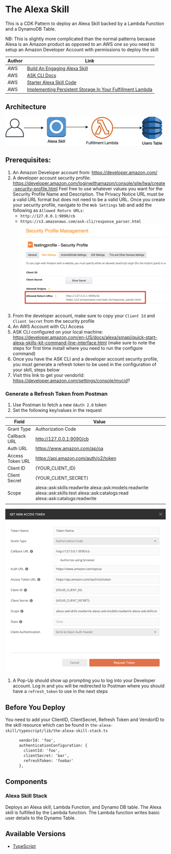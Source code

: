 # The Alexa Skill

This is a CDK Pattern to deploy an Alexa Skill backed by a Lambda Function and a DynamoDB Table.

NB: This is slightly more complicated than the normal patterns because Alexa is an Amazon product as opposed to an AWS one so you need to setup an Amazon Developer Account with permissions to deploy the skill

| Author        | Link           |
| ------------- | ------------- |
| AWS | [Build An Engaging Alexa Skill](https://developer.amazon.com/en-US/alexa/alexa-skills-kit/get-deeper/tutorials-code-samples/build-an-engaging-alexa-skill) |
| AWS | [ASK CLI Docs](https://developer.amazon.com/en-US/docs/alexa/smapi/ask-cli-intro.html#create-new-skill) |
| AWS | [Starter Alexa Skill Code](https://developer.amazon.com/en-US/docs/alexa/alexa-skills-kit-sdk-for-nodejs/develop-your-first-skill.html) |
| AWS | [Implementing Persistent Storage In Your Fulfillment Lambda](https://developer.amazon.com/en-US/docs/alexa/alexa-skills-kit-sdk-for-nodejs/manage-attributes.html) |

## Architecture

![arch](img/arch.png)

## Prerequisites:
1. An Amazon Developer account from: https://developer.amazon.com/
1. A developer account security profile: https://developer.amazon.com/loginwithamazon/console/site/lwa/create-security-profile.html
  Feel free to use whatever values you want for the Security Profile Name and Description. The Privacy Notice URL must be a valid URL format but does not need to be a valid URL. Once you create your security profile, navigate to the `Web Settings` tab and add the following as `Allowed Return URLs`:
   - `http://127.0.0.1:9090/cb`
   - `https://s3.amazonaws.com/ask-cli/response_parser.html`
   ![Security Profile](img/lwa-security-profile.png)
1. From the developer account, make sure to copy your `Client Id` and `Client Secret` from the security profile
1. An AWS Account with CLI Access
1. ASK CLI configured on your local machine: https://developer.amazon.com/en-US/docs/alexa/smapi/quick-start-alexa-skills-kit-command-line-interface.html (make sure to note the steps for first time install where you need to run the configure command)
1. Once you have the ASK CLI and a developer account security profile, you must generate a refresh token to be used in the configuration of your skill, steps below
1. Visit this link to get your vendorId: https://developer.amazon.com/settings/console/mycid?

### Generate a Refresh Token from Postman
1. Use Postman to fetch a new `OAuth 2.0` token
1. Set the following key/values in the request

| Field            | Value                                                                                                                                 |
|------------------|---------------------------------------------------------------------------------------------------------------------------------------|
| Grant Type       | Authorization Code                                                                                                                    |
| Callback URL     | http://127.0.0.1:9090/cb                                                                                                              |
| Auth URL         | https://www.amazon.com/ap/oa                                                                                                          |
| Access Token URL | https://api.amazon.com/auth/o2/token                                                                                                  |
| Client ID        | {YOUR_CLIENT_ID}                                                                                                                      |
| Client Secret    | {YOUR_CLIENT_SECRET}                                                                                                                  |
| Scope            | alexa::ask:skills:readwrite alexa::ask:models:readwrite alexa::ask:skills:test alexa::ask:catalogs:read alexa::ask:catalogs:readwrite |
|                  |                                                                                                                                       |
![Postman Auth](img/postman-oauth-settings.png)

1. A Pop-Up should show up prompting you to log into your Developer account. Log in and you will be redirected to Postman where you should have a `refresh_token` to use in the next steps

## Before You Deploy
You need to add your ClientID, ClientSecret, Refresh Token and VendorID to the skill resource which can be found in `the-alexa-skill/typescript/lib/the-alexa-skill-stack.ts`
```
      vendorId: 'foo',
      authenticationConfiguration: {
        clientId: 'foo',
        clientSecret: 'bar',
        refreshToken: 'foobar'
      },
```

## Components
### Alexa Skill Stack
Deploys an Alexa skill, Lambda Function, and Dynamo DB table. The Alexa skill is fulfilled by the Lambda function. The Lambda function writes basic user details to the Dynamo Table.

## Available Versions

 * [TypeScript](typescript/)